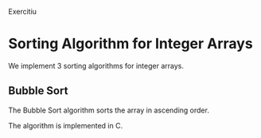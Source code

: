 Exercitiu
# Sorting Algorithm for Integer Arrays

We implement 3 sorting algorithms for integer arrays.

## Bubble Sort

The Bubble Sort algorithm sorts the array in ascending order.

The algorithm is implemented in C.
